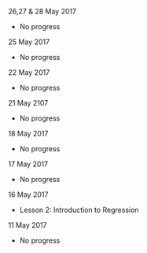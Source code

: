 26,27 & 28 May 2017
* No progress

25 May 2017
* No progress

22 May 2017
* No progress

21 May 2107
* No progress

18 May 2017
* No progress

17 May 2017
* No progress

16 May 2017
* Lesson 2: Introduction to Regression

11 May 2017
* No progress
